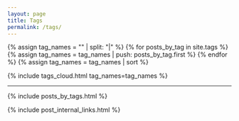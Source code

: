 ```yaml
---
layout: page
title: Tags
permalink: /tags/
---
```


{% assign tag_names = "" | split: "|"  %}
{% for posts_by_tag in site.tags %}
{% assign tag_names = tag_names | push: posts_by_tag.first %}
{% endfor %}
{% assign tag_names = tag_names | sort %}

{% include tags_cloud.html tag_names=tag_names %}

---

{% include posts_by_tags.html %}

{% include post_internal_links.html %}
